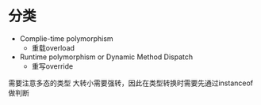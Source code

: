 
# 分类

- Complie-time polymorphism
	- 重载overload
- Runtime polymorphism or Dynamic Method Dispatch
	- 重写override

需要注意多态的类型 大转小需要强转，因此在类型转换时需要先通过instanceof做判断
